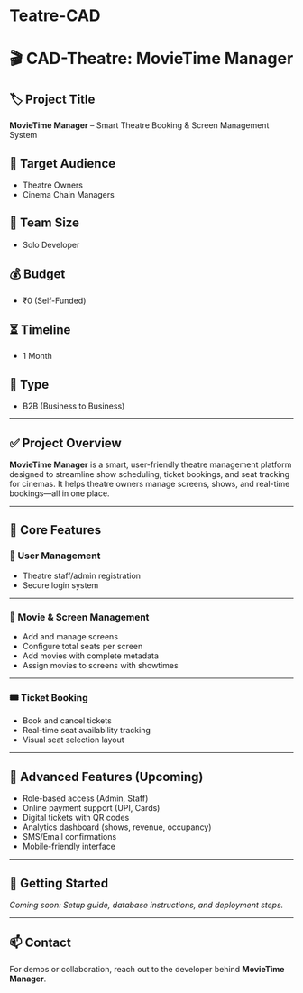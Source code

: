 # Teatre-CAD

# 🎬 CAD-Theatre: MovieTime Manager

## 🏷️ Project Title
**MovieTime Manager** – Smart Theatre Booking & Screen Management System

## 🎯 Target Audience
- Theatre Owners  
- Cinema Chain Managers

## 👤 Team Size
- Solo Developer

## 💰 Budget
- ₹0 (Self-Funded)

## ⏳ Timeline
- 1 Month

## 🏢 Type
- B2B (Business to Business)

---

## ✅ Project Overview

**MovieTime Manager** is a smart, user-friendly theatre management platform designed to streamline show scheduling, ticket bookings, and seat tracking for cinemas. It helps theatre owners manage screens, shows, and real-time bookings—all in one place.

---

## 🔧 Core Features

### 👤 User Management
- Theatre staff/admin registration  
- Secure login system

---

### 🎥 Movie & Screen Management
- Add and manage screens  
- Configure total seats per screen  
- Add movies with complete metadata  
- Assign movies to screens with showtimes

---

### 🎟️ Ticket Booking
- Book and cancel tickets  
- Real-time seat availability tracking  
- Visual seat selection layout

---

## 🌟 Advanced Features (Upcoming)
- Role-based access (Admin, Staff)  
- Online payment support (UPI, Cards)  
- Digital tickets with QR codes  
- Analytics dashboard (shows, revenue, occupancy)  
- SMS/Email confirmations  
- Mobile-friendly interface  

---

## 🚀 Getting Started
*Coming soon: Setup guide, database instructions, and deployment steps.*

---

## 📫 Contact
For demos or collaboration, reach out to the developer behind **MovieTime Manager**.

